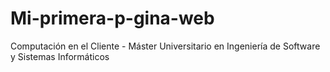 # Mi-primera-p-gina-web
Computación en el Cliente - Máster Universitario en Ingeniería de Software y Sistemas Informáticos
